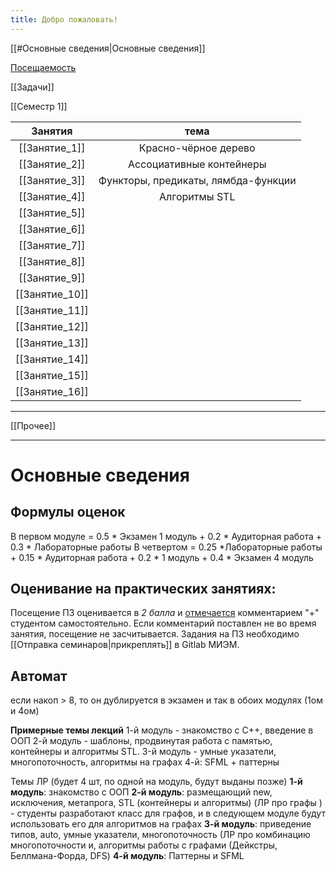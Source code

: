 ```yaml
---
title: Добро пожаловать!
---
```

[[#Основные сведения|Основные сведения]] 

[Посещаемость](https://docs.google.com/spreadsheets/d/1-z5g3qONlWRbUw1o7h92xSSIezMLCQ-N9SXuvzgX3FQ/edit#gid=345573070)

[[Задачи]]

[[Семестр 1]]

|    Занятия     |   тема   |
|:--------------:|:--------:|
| [[Занятие_1]]  | Красно-чёрное дерево |
| [[Занятие_2]]  | Ассоциативные контейнеры         |
| [[Занятие_3]]  | Функторы, предикаты, лямбда-функции         |
| [[Занятие_4]]  | Алгоритмы STL         |
| [[Занятие_5]]  |          |
| [[Занятие_6]]  |          |
| [[Занятие_7]]  |          |
| [[Занятие_8]]  |          |
| [[Занятие_9]]  |          |
| [[Занятие_10]] |         |
| [[Занятие_11]] |          |
| [[Занятие_12]] |          |
| [[Занятие_13]] |          |
| [[Занятие_14]] |          |
| [[Занятие_15]] |          |
| [[Занятие_16]] |          |

---
[[Прочее]] 

---
# Основные сведения 

## **Формулы оценок**
В первом модуле = 0.5 * Экзамен 1 модуль + 0.2 * Аудиторная работа + 0.3 * Лабораторные работы
В четвертом = 0.25 *Лабораторные работы + 0.15 * Аудиторная работа + 0.2 *  1 модуль + 0.4 * Экзамен  4 модуль

## **Оценивание на практических занятиях**:
Посещение ПЗ оценивается в *2 балла* и [отмечается](https://docs.google.com/spreadsheets/d/1-z5g3qONlWRbUw1o7h92xSSIezMLCQ-N9SXuvzgX3FQ/edit#gid=0) комментарием "+" студентом самостоятельно. Если комментарий поставлен не во время занятия, посещение не засчитывается. Задания на ПЗ необходимо [[Отправка семинаров|прикреплять]]  в Gitlab МИЭМ.

## **Автомат**
если накоп > 8, то он дублируется в экзамен
и так в обоих модулях (1ом и 4ом)

**Примерные темы лекций**
1-й модуль - знакомство с С++, введение в ООП
2-й модуль - шаблоны,  продвинутая работа с памятью,   контейнеры и алгоритмы STL.
3-й модуль - умные указатели, многопоточность, алгоритмы на графах
4-й: SFML + паттерны


Темы ЛР (будет 4 шт, по одной на модуль, будут выданы позже)
**1-й модуль**: знакомство с ООП
**2-й модуль**: размещающий new, исключения, метапрога, STL (контейнеры и алгоритмы) (ЛР про графы ) - студенты разработают класс для графов, и в следующем модуле будут использовать его для алгоритмов на графах
**3-й модуль**: приведение типов, auto, умные указатели, многопоточность (ЛР про  комбинацию многопоточности и, алгоритмы работы с графами (Дейкстры, Беллмана-Форда, DFS) 
**4-й модуль**: Паттерны и SFML 